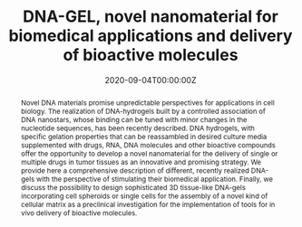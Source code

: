---
title: "DNA-GEL, novel nanomaterial for biomedical applications and delivery of bioactive molecules"
authors:
- admin
- Manuela Leo
- Debora Caprara
- Luisa Salvatori
- Antonella Stoppacciaro
- Francesco Sciortino
- Patrizia Filetici
#author_notes:
#- "Department of Physics, Sapienza University of Rome, Piazzale Aldo Moro 5, 00185 Roma, Italy"
#- "Department of Physics, Sapienza University of Rome, Piazzale Aldo Moro 5, 00185 Roma, Italy"
#- "Department of Physics, Sapienza University of Rome, Piazzale Aldo Moro 5, 00185 Roma, Italy"
#- "Institute of Molecular Biology and Pathology - CNR, Sapienza University of Rome, Roma, Italy"
#- "Department of Clinical and Molecular Medicine, Sant’Andrea Hospital, Sapienza University of Rome, Roma, Italy"
#- "Department of Physics, Sapienza University of Rome, Piazzale Aldo Moro 5, 00185 Roma, Italy"
#- "Institute of Molecular Biology and Pathology - CNR, Sapienza University of Rome, Roma, Italy"
date: "2020-09-04T00:00:00Z"
doi: "10.3389/fphar.2020.01345"

# Schedule page publish date (NOT publication's date).
publishDate: "2017-01-01T00:00:00Z"

# Publication type.
# Legend: 0 = Uncategorized; 1 = Conference paper; 2 = Journal article;
# 3 = Preprint / Working Paper; 4 = Report; 5 = Book; 6 = Book section;
# 7 = Thesis; 8 = Patent
publication_types: ["article-journal"]

# Publication name and optional abbreviated publication name.
publication: "*Frontiers in Pharmacology* **11**, 1345"
publication_short: "*Front. Pharmacol.* **11**, 1345"

abstract: Novel DNA materials promise unpredictable perspectives for applications in cell biology. The realization of DNA-hydrogels built by a controlled association of DNA nanostars, whose binding can be tuned with minor changes in the nucleotide sequences, has been recently described. DNA hydrogels, with specific gelation properties that can be reassambled in desired culture media supplemented with drugs, RNA, DNA molecules and other bioactive compounds offer the opportunity to develop a novel nanomaterial for the delivery of single or multiple drugs in tumor tissues as an innovative and promising strategy. We provide here a comprehensive description of different, recently realized DNA-gels with the perspective of stimulating their biomedical application. Finally, we discuss the possibility to design sophisticated 3D tissue-like DNA-gels incorporating cell spheroids or single cells for the assembly of a novel kind of cellular matrix as a preclinical investigation for the implementation of tools for in vivo delivery of bioactive molecules.

# Summary. An optional shortened abstract.
summary:

tags:
- DNA nanoparticles
- Self-assembly
featured: false

links:
#- name: 
#  url: 
url_pdf: "publication/fphar-11-01345.pdf"
#url_code: ''
#url_dataset: ''
#url_poster: ''
#url_project: ''
#url_slides: ''
#url_source: ''
#url_video: ''

# Featured image
# To use, add an image named `featured.jpg/png` to your page's folder. 
image:
  caption: ''
  focal_point: ""
  preview_only: false

# Associated Projects (optional).
#   Associate this publication with one or more of your projects.
#   Simply enter your project's folder or file name without extension.
#   E.g. `internal-project` references `content/project/internal-project/index.md`.
#   Otherwise, set `projects: []`.
projects: []

# Slides (optional).
#   Associate this publication with Markdown slides.
#   Simply enter your slide deck's filename without extension.
#   E.g. `slides: "example"` references `content/slides/example/index.md`.
#   Otherwise, set `slides: ""`.
slides:
---